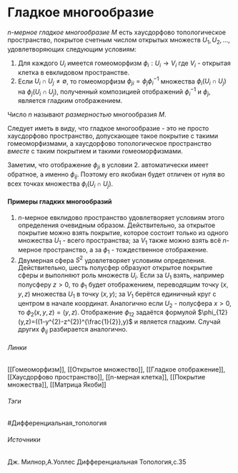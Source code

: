 # Гладкое многообразие
*$n$-мерное гладкое многообразие $M$* есть хаусдорфово топологическое пространство, покрытое счетным числом открытых множеств $U_{1},U_{2},\dots$, удовлетворяющих следующим условиям:
1. Для каждого $U_{i}$ имеется гомеоморфизм $\phi_{i}:U_{i}\rightarrow V_{i}$ где $V_{i}$ - открытая клетка в евклидовом пространстве.
2. Если $U_{i}\cap U_{j}\ne\emptyset$, то гомеоморфизм $\phi_{ji}=\phi_{j}\phi_{i}^{-1}$ множества $\phi_{i}(U_{i}\cap U_{j})$ на $\phi_{j}(U_{i}\cap U_{j})$, полученный композицией отображений $\phi_{i}^{-1}$ и $\phi_{j}$, является гладким отображением.

Число $n$ называют *размерностью* многообразия $M$.

Следует иметь в виду, что гладкое многообразие - это не просто хаусдорфово пространство, допускающее такое покрытие с такими гомеоморфизмами, а хаусдорфово топологическое пространство *вместе* с таким покрытием и такими гомеоморфизмами.

Заметим, что отображение $\phi_{ji}$ в условии 2. автоматически имеет обратное, а именно $\phi_{ij}$. Поэтому его якобиан будет отличен от нуля во всех точках множества $\phi_{i}(U_{i}\cap U_{j})$.

#### Примеры гладких многообразий
1. $n$-мерное евклидово пространство удовлетворяет условиям этого определения очевидным образом. Действительно, за открытое покрытие можно взять покрытие, которое состоит только из одного множества $U_{1}$ - всего пространства; за $V_{1}$ также можно взять всё $n$-мерное пространство, а за $\phi_{1}$ - тождественное отображение.
2. Двумерная сфера $S^{2}$ удовлетворяет условиям определения. Действительно, шесть полусфер образуют открытое покрытие сферы и выполняют роль множеств $U_{i}$. Если за $U_{1}$ взять, например полусферу $z>0$, то $\phi_{1}$ будет отображением, переводящим точку $(x,y,z)$ множества $U_{1}$ в точку $(x,y)$; за $V_{1}$ берётся единичный круг с центром в начале координат. Аналогично если $U_{2}$ - полусфера $x>0$, то $\phi_{2}(x,y,z)=(y,z)$. Отображение $\phi_{12}$ задаётся формулой $\phi_{12}(y,z)=((1-y^{2}-z^{2})^{\frac{1}{2}},y)$ и является гладким. Случай других $\phi_{ij}$ разбирается аналогично.
###### Линки
 [[Гомеоморфизм]],
 [[Открытое множество]],
 [[Гладкое отображение]],
 [[Хаусдорфово пространство]],
 [[n-мерная клетка]],
 [[Покрытие множества]],
 [[Матрица Якоби]]
###### Тэги
 #Дифференциальная_топология 
###### Источники
 Дж. Милнор,А.Уоллес Дифференциальная Топология,с.35